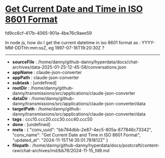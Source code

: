 # [Get Current Date and Time in ISO 8601 Format](https://claude.ai/chat/bb784dbb-2e87-4ec5-805a-877846c73342)

fd9cc6cf-417b-4065-901a-4be76c9aee59

In node js, how do I get the current datetime in iso 8601 format as  :       YYYY-MM-DDThh:mm:ssZ, eg 1997-07-16T19:20:30Z ?

---

* **sourceFile** : /home/danny/github-danny/hyperdata/docs/chat-archives/data-2025-01-25-12-45-58/conversations.json
* **appName** : claude-json-converter
* **appPath** : claude-json-converter
* **subtask** : [undefined]
* **rootDir** : /home/danny/github-danny/transmissions/src/applications/claude-json-converter
* **dataDir** : /home/danny/github-danny/transmissions/src/applications/claude-json-converter/data
* **targetPath** : /home/danny/github-danny/transmissions/src/applications/claude-json-converter/data
* **tags** : ccc10.ccc20.ccc30.ccc40.ccc50
* **done** : [undefined]
* **meta** : {
  "conv_uuid": "bb784dbb-2e87-4ec5-805a-877846c73342",
  "conv_name": "Get Current Date and Time in ISO 8601 Format",
  "updated_at": "2024-11-15T14:35:01.781812Z"
}
* **filepath** : /home/danny/github-danny/hyperdata/docs/postcraft/content-raw/chat-archives/md/bb78/2024-11-15_fd9.md